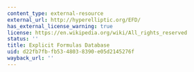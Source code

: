 ```yaml
---
content_type: external-resource
external_url: http://hyperelliptic.org/EFD/
has_external_license_warning: true
license: https://en.wikipedia.org/wiki/All_rights_reserved
status: ''
title: Explicit Formulas Database
uid: d22fb7fb-fb53-4803-8390-e05d2145276f
wayback_url: ''
---
```

